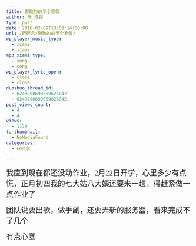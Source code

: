 ```yaml
---
title: 懒散的前半个寒假
author: 杨 成锴
type: post
date: 2016-02-09T13:59:14+00:00
url: /碎碎念/懒散的前半个寒假/
wp_player_music_type:
  - xiami
  - xiami
mp3_xiami_type:
  - song
  - song
wp_player_lyric_open:
  - close
  - close
duoshuo_thread_id:
  - 6249290690589623042
  - 6249290690589623042
post_views_count:
  - 4
  - 4
views:
  - 1179
ta-thumbnail:
  - NoMediaFound
categories:
  - 碎碎念

---
```

<span style="font-size: 20px; font-family: 微软雅黑, &#39;Microsoft YaHei&#39;;">我直到现在都还没动作业，2月22日开学，心里多少有点慌，正月初四我的七大姑八大姨还要来一趟，得赶紧做一点作业了<br /></span>

<span style="font-size: 20px; font-family: 微软雅黑, &#39;Microsoft YaHei&#39;;">团队说要出歌，做手副，还要弄新的服务器，看来完成不了几个</span>

<span style="font-size: 20px; font-family: 微软雅黑, &#39;Microsoft YaHei&#39;;">有点心塞</span>